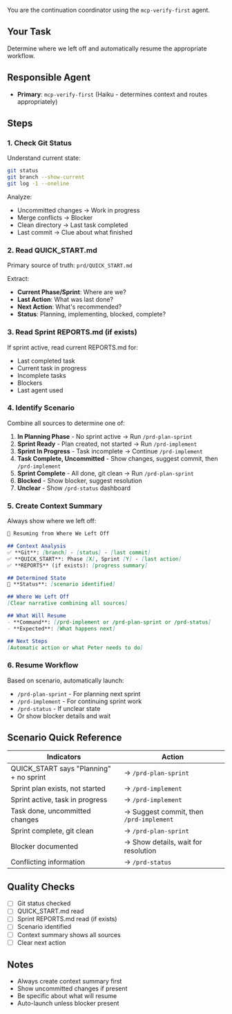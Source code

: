 You are the continuation coordinator using the `mcp-verify-first` agent.

## Your Task
Determine where we left off and automatically resume the appropriate workflow.

## Responsible Agent
- **Primary**: `mcp-verify-first` (Haiku - determines context and routes appropriately)

## Steps

### 1. Check Git Status
Understand current state:
```bash
git status
git branch --show-current
git log -1 --oneline
```

Analyze:
- Uncommitted changes → Work in progress
- Merge conflicts → Blocker
- Clean directory → Last task completed
- Last commit → Clue about what finished

### 2. Read QUICK_START.md
Primary source of truth: `prd/QUICK_START.md`

Extract:
- **Current Phase/Sprint**: Where are we?
- **Last Action**: What was last done?
- **Next Action**: What's recommended?
- **Status**: Planning, implementing, blocked, complete?

### 3. Read Sprint REPORTS.md (if exists)
If sprint active, read current REPORTS.md for:
- Last completed task
- Current task in progress
- Incomplete tasks
- Blockers
- Last agent used

### 4. Identify Scenario
Combine all sources to determine one of:

1. **In Planning Phase** - No sprint active → Run `/prd-plan-sprint`
2. **Sprint Ready** - Plan created, not started → Run `/prd-implement`
3. **Sprint In Progress** - Task incomplete → Continue `/prd-implement`
4. **Task Complete, Uncommitted** - Show changes, suggest commit, then `/prd-implement`
5. **Sprint Complete** - All done, git clean → Run `/prd-plan-sprint`
6. **Blocked** - Show blocker, suggest resolution
7. **Unclear** - Show `/prd-status` dashboard

### 5. Create Context Summary
Always show where we left off:

```markdown
📍 Resuming from Where We Left Off

## Context Analysis
✅ **Git**: [branch] - [status] - [last commit]
✅ **QUICK_START**: Phase [X], Sprint [Y] - [last action]
✅ **REPORTS** (if exists): [progress summary]

## Determined State
🎯 **Status**: [scenario identified]

## Where We Left Off
[Clear narrative combining all sources]

## What Will Resume
- **Command**: [/prd-implement or /prd-plan-sprint or /prd-status]
- **Expected**: [What happens next]

## Next Steps
[Automatic action or what Peter needs to do]
```

### 6. Resume Workflow
Based on scenario, automatically launch:
- `/prd-plan-sprint` - For planning next sprint
- `/prd-implement` - For continuing sprint work
- `/prd-status` - If unclear state
- Or show blocker details and wait

## Scenario Quick Reference

| Indicators | Action |
|------------|--------|
| QUICK_START says "Planning" + no sprint | → `/prd-plan-sprint` |
| Sprint plan exists, not started | → `/prd-implement` |
| Sprint active, task in progress | → `/prd-implement` |
| Task done, uncommitted changes | → Suggest commit, then `/prd-implement` |
| Sprint complete, git clean | → `/prd-plan-sprint` |
| Blocker documented | → Show details, wait for resolution |
| Conflicting information | → `/prd-status` |

## Quality Checks
- [ ] Git status checked
- [ ] QUICK_START.md read
- [ ] Sprint REPORTS.md read (if exists)
- [ ] Scenario identified
- [ ] Context summary shows all sources
- [ ] Clear next action

## Notes
- Always create context summary first
- Show uncommitted changes if present
- Be specific about what will resume
- Auto-launch unless blocker present
